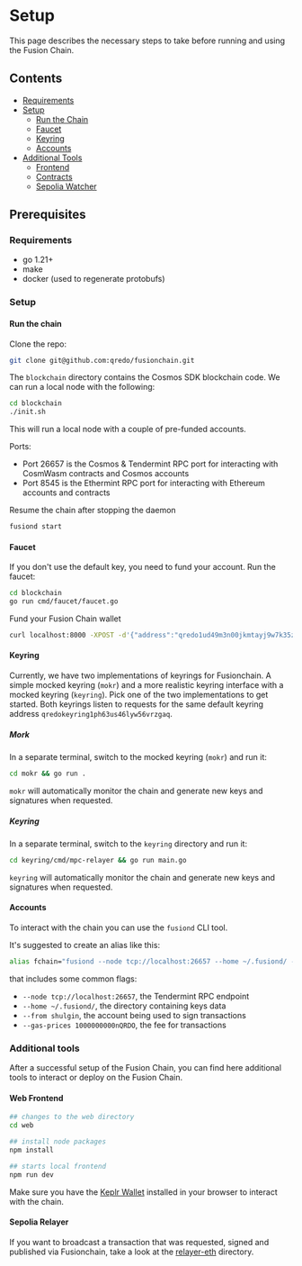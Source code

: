 # Setup

This page describes the necessary steps to take before running and using the Fusion Chain. 

## Contents

* [Requirements](#requirements)
* [Setup](#setup)
    * [Run the Chain](#run-the-chain)
    * [Faucet](#faucet)
    * [Keyring](#keyring)
    * [Accounts](#accounts)
* [Additional Tools](#additional-tools)
    * [Frontend](#web-frontend)
    * [Contracts](#cosmwasm-contracts)
    * [Sepolia Watcher](#sepolia-watcher)

## Prerequisites

### Requirements

- go 1.21+
- make
- docker (used to regenerate protobufs)

### Setup

#### Run the chain

Clone the repo:

```bash
git clone git@github.com:qredo/fusionchain.git
```

The `blockchain` directory contains the Cosmos SDK blockchain code. We can run
a local node with the following:

```bash
cd blockchain
./init.sh
```

This will run a local node with a couple of pre-funded accounts.

Ports:

- Port 26657 is the Cosmos & Tendermint RPC port for interacting with CosmWasm contracts and Cosmos accounts
- Port 8545 is the Ethermint RPC port for interacting with Ethereum accounts and contracts

Resume the chain after stopping the daemon 
```bash
fusiond start
```

#### Faucet

If you don't use the default key, you need to fund your account. Run the faucet:

```bash
cd blockchain
go run cmd/faucet/faucet.go
```

Fund your Fusion Chain wallet

```bash
curl localhost:8000 -XPOST -d'{"address":"qredo1ud49m3n00jkmtayj9w7k35zka3fqcl4lqp2j03"}'
```

#### Keyring

Currently, we have two implementations of keyrings for Fusionchain. A simple mocked keyring (`mokr`) and a more realistic keyring interface with a mocked keyring (`keyring`). Pick one of the two implementations to get started. Both keyrings listen to requests for the same default keyring address `qredokeyring1ph63us46lyw56vrzgaq`.

##### Mork
In a separate terminal, switch to the mocked keyring (`mokr`) and run it:

```bash
cd mokr && go run .
```

`mokr` will automatically monitor the chain and generate new keys and
signatures when requested.

##### Keyring
In a separate terminal, switch to the `keyring` directory and run it:

```bash
cd keyring/cmd/mpc-relayer && go run main.go
```

`keyring` will automatically monitor the chain and generate new keys and
signatures when requested.

#### Accounts

To interact with the chain you can use the `fusiond` CLI tool.

It's suggested to create an alias like this:

```bash
alias fchain="fusiond --node tcp://localhost:26657 --home ~/.fusiond/ --from shulgin --gas-prices 1000000000nQRDO"
```

that includes some common flags:

- `--node tcp://localhost:26657`, the Tendermint RPC endpoint
- `--home ~/.fusiond/`, the directory containing keys data
- `--from shulgin`, the account being used to sign transactions
- `--gas-prices 1000000000nQRDO`, the fee for transactions

### Additional tools

After a successful setup of the Fusion Chain, you can find here additional tools to interact or deploy on the Fusion Chain.

#### Web Frontend 

```bash
## changes to the web directory
cd web

## install node packages
npm install

## starts local frontend
npm run dev
```

Make sure you have the [Keplr Wallet](https://www.keplr.app/download) installed in your browser to interact with the chain. 

#### Sepolia Relayer

If you want to broadcast a transaction that was requested, signed and published via Fusionchain, take a look at the [relayer-eth](./relayer-eth/README.md) directory.

